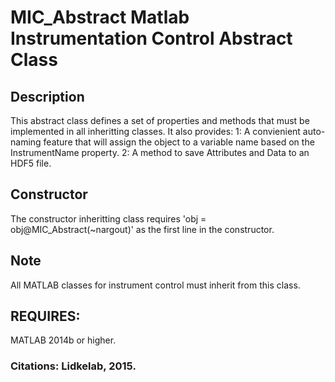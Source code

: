 # MIC_Abstract Matlab Instrumentation Control Abstract Class
## Description
This abstract class defines a set of properties and methods that must
be implemented in all inheritting classes.  It also provides:
1: A convienient auto-naming feature that will assign the object to a
variable name based on the InstrumentName property.
2: A method to save Attributes and Data to an HDF5 file.
## Constructor
The constructor inheritting class requires
'obj = obj@MIC_Abstract(~nargout)'
as the first line in the constructor.
## Note
All MATLAB classes for instrument control must inherit from this
class.
## REQUIRES:
MATLAB 2014b or higher.
### Citations: Lidkelab, 2015.
